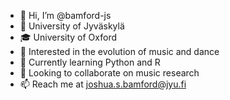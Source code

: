 - 👋 Hi, I’m @bamford-js
- 💼 University of Jyväskylä
- 🎓 University of Oxford
- 👀 Interested in the evolution of music and dance
- 🌱 Currently learning Python and R
- 💞️ Looking to collaborate on music research
- 📫 Reach me at joshua.s.bamford@jyu.fi

<!---
bamford-js/bamford-js is a ✨ special ✨ repository because its `README.md` (this file) appears on your GitHub profile.
You can click the Preview link to take a look at your changes.
--->
